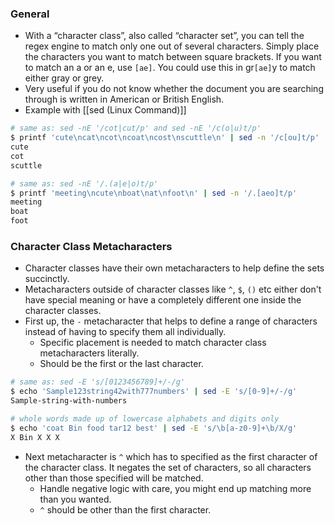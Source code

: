### General
- With a “character class”, also called “character set”, you can tell the regex engine to match only one out of several characters. Simply place the characters you want to match between square brackets. If you want to match an a or an e, use `[ae]`. You could use this in gr`[ae]`y to match either gray or grey. 
- Very useful if you do not know whether the document you are searching through is written in American or British English.
- Example with [[sed (Linux Command)]]
```bash
# same as: sed -nE '/cot|cut/p' and sed -nE '/c(o|u)t/p'
$ printf 'cute\ncat\ncot\ncoat\ncost\nscuttle\n' | sed -n '/c[ou]t/p'
cute
cot
scuttle

# same as: sed -nE '/.(a|e|o)t/p'
$ printf 'meeting\ncute\nboat\nat\nfoot\n' | sed -n '/.[aeo]t/p'
meeting
boat
foot
```

### Character Class Metacharacters
- Character classes have their own metacharacters to help define the sets succinctly. 
- Metacharacters outside of character classes like `^`, `$`, `()` etc either don't have special meaning or have a completely different one inside the character classes.
- First up, the `-` metacharacter that helps to define a range of characters instead of having to specify them all individually.
	- Specific placement is needed to match character class metacharacters literally.
	 - Should be the first or the last character.
```bash
# same as: sed -E 's/[0123456789]+/-/g'
$ echo 'Sample123string42with777numbers' | sed -E 's/[0-9]+/-/g'
Sample-string-with-numbers

# whole words made up of lowercase alphabets and digits only
$ echo 'coat Bin food tar12 best' | sed -E 's/\b[a-z0-9]+\b/X/g'
X Bin X X X
```
- Next metacharacter is `^` which has to specified as the first character of the character class. It negates the set of characters, so all characters other than those specified will be matched. 
	- Handle negative logic with care, you might end up matching more than you wanted.
	- `^` should be other than the first character.
 